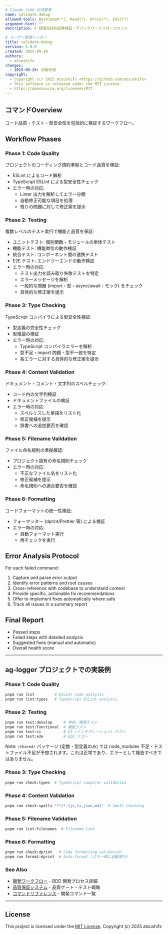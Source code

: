 ```yaml
---
# Claude Code 必須要素
name: validate-debug
allowed-tools: Bash(pnpm:*), Read(*), Write(*), Edit(*)
argument-hint: ""
description: 6 段階包括的品質検証・デバッグワークフローコマンド

# ユーザー管理ヘッダー
title: validate-debug
version: 1.0.0
created: 2025-09-28
authors:
  - atsushifx
changes:
  - 2025-09-28: 初版作成
copyright:
  - Copyright (c) 2025 atsushifx <https://github.com/atsushifx>
  - This software is released under the MIT License.
  - https://opensource.org/licenses/MIT
---
```


## コマンドOverview

コード品質・テスト・型安全性を包括的に検証するワークフロー。

## Workflow Phases

### Phase 1: Code Quality

プロジェクトのコーディング規約準拠とコード品質を検証:

- ESLint によるコード解析
- TypeScript ESLint による型安全性チェック
- エラー時の対応:
  - Linter 出力を解析してエラー分類
  - 自動修正可能な項目を処理
  - 残りの問題に対して修正案を提示

### Phase 2: Testing

複数レベルのテスト実行で機能と品質を保証:

- ユニットテスト: 個別関数・モジュールの単体テスト
- 機能テスト: 機能単位の動作検証
- 統合テスト: コンポーネント間の連携テスト
- E2E テスト: エンドツーエンドの動作検証
- エラー時の対応:
  - テスト出力を読み取り失敗テストを特定
  - エラーメッセージを解析
  - 一般的な問題 (import・型・async/await・モック) をチェック
  - 具体的な修正案を提示

### Phase 3: Type Checking

TypeScript コンパイラによる型安全性検証:

- 型定義の完全性チェック
- 型推論の検証
- エラー時の対応:
  - TypeScript コンパイラエラーを解析
  - 型不足・import 問題・型不一致を特定
  - 各エラーに対する具体的な修正案を提示

### Phase 4: Content Validation

ドキュメント・コメント・文字列のスペルチェック:

- コード内の文字列検証
- ドキュメントファイルの検証
- エラー時の対応:
  - スペルミスした単語をリスト化
  - 修正候補を提示
  - 辞書への追加要否を確認

### Phase 5: Filename Validation

ファイル命名規則の準拠確認:

- プロジェクト固有の命名規則チェック
- エラー時の対応:
  - 不正なファイル名をリスト化
  - 修正候補を提示
  - 命名規則への適合要否を確認

### Phase 6: Formatting

コードフォーマットの統一性検証:

- フォーマッター (dprint/Prettier 等) による検証
- エラー時の対応:
  - 自動フォーマット実行
  - 再チェックを実行

## Error Analysis Protocol

For each failed command:

1. Capture and parse error output
2. Identify error patterns and root causes
3. Cross-reference with codebase to understand context
4. Provide specific, actionable fix recommendations
5. Offer to implement fixes automatically where safe
6. Track all issues in a summary report

## Final Report

- Passed steps
- Failed steps with detailed analysis
- Suggested fixes (manual and automatic)
- Overall health score

<!-- markdownlint-disable no-duplicate-heading -->

---

## ag-logger プロジェクトでの実装例

### Phase 1: Code Quality

```bash
pnpm run lint         # ESLint code analysis
pnpm run lint:types   # TypeScript ESLint analysis
```

### Phase 2: Testing

```bash
pnpm run test:develop     # 単体／開発テスト
pnpm run test:functional  # 機能テスト
pnpm run test:ci          # CI (インテグレーション) テスト
pnpm run test:e2e         # E2E テスト
```

Note: `/shared/` パッケージ (定数・型定義のみ) では node_modules 不足・テストファイル不足が予想されます。これは正常であり、エラーとして報告すべきではありません。

### Phase 3: Type Checking

```bash
pnpm run check:types  # TypeScript compiler validation
```

### Phase 4: Content Validation

```bash
pnpm run check:spells "**/*.{js,ts,json,md}"  # Spell checking
```

### Phase 5: Filename Validation

```bash
pnpm run lint:filenames  # Filename lint
```

### Phase 6: Formatting

```bash
pnpm run check:dprint   # Code formatting validation
pnpm run format:dprint  # Auto-format (エラー時に自動実行)
```

### See Also

- [開発ワークフロー](../docs/rules/01-development-workflow.md) - BDD 開発プロセス詳細
- [品質保証システム](../docs/rules/03-quality-assurance.md) - 品質ゲート・テスト戦略
- [コマンドリファレンス](../docs/projects/07-command-reference.md) - 開発コマンド一覧

---

## License

This project is licensed under the [MIT License](https://opensource.org/licenses/MIT).
Copyright (c) 2025 atsushifx
